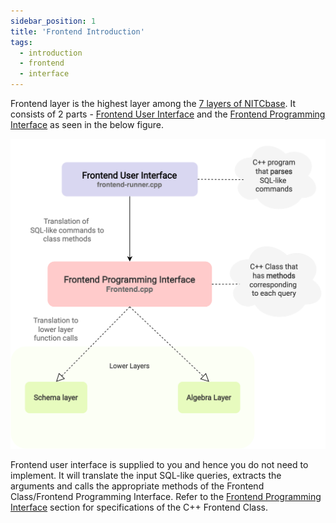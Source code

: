 ```yaml
---
sidebar_position: 1
title: 'Frontend Introduction'
tags:
  - introduction
  - frontend
  - interface
---
```

Frontend layer is the highest layer among the [7 layers of NITCbase](../DesignDiagram.md). It consists of 2 parts - [Frontend User Interface](Frontend%20User%20Interface) and the [Frontend Programming Interface](Frontend%20Programming%20Interface) as seen in the below figure.
<!-- <img src="/static/img/FrontendExplanation.png" alt="drawing" width="200"/> -->
![Design Diagram](../../../static/img/FrontendExplanation.png)

Frontend user interface is supplied to you and hence you do not need to implement. It will translate the input SQL-like queries, extracts the arguments and calls the appropriate methods of the Frontend Class/Frontend Programming Interface. Refer to the [Frontend Programming Interface](Frontend%20Programming%20Interface) section for specifications of the C++ Frontend Class.

